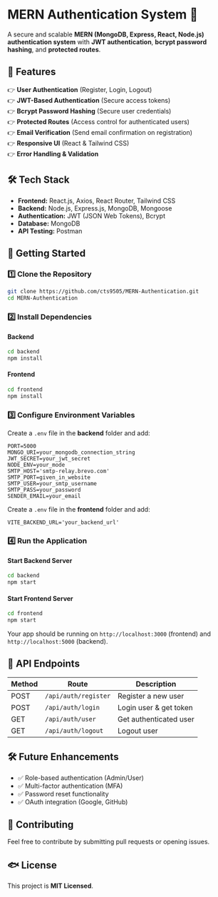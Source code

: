 # MERN Authentication System 🚀

A secure and scalable **MERN (MongoDB, Express, React, Node.js) authentication system** with **JWT authentication**, **bcrypt password hashing**, and **protected routes**.

## 🌟 Features

👉 **User Authentication** (Register, Login, Logout)  
👉 **JWT-Based Authentication** (Secure access tokens)  
👉 **Bcrypt Password Hashing** (Secure user credentials)  
👉 **Protected Routes** (Access control for authenticated users)  
👉 **Email Verification** (Send email confirmation on registration)  
👉 **Responsive UI** (React & Tailwind CSS)  
👉 **Error Handling & Validation**  

## 🛠️ Tech Stack

- **Frontend:** React.js, Axios, React Router, Tailwind CSS  
- **Backend:** Node.js, Express.js, MongoDB, Mongoose  
- **Authentication:** JWT (JSON Web Tokens), Bcrypt  
- **Database:** MongoDB  
- **API Testing:** Postman  

## 🚀 Getting Started

### 1️⃣ Clone the Repository
```sh
git clone https://github.com/cts9505/MERN-Authentication.git
cd MERN-Authentication
```

### 2️⃣ Install Dependencies  
#### Backend
```sh
cd backend
npm install
```
#### Frontend
```sh
cd frontend
npm install
```

### 3️⃣ Configure Environment Variables  
Create a `.env` file in the **backend** folder and add:
```env
PORT=5000
MONGO_URI=your_mongodb_connection_string
JWT_SECRET=your_jwt_secret
NODE_ENV=your_mode
SMTP_HOST='smtp-relay.brevo.com'
SMTP_PORT=given_in_website
SMTP_USER=your_smtp_username
SMTP_PASS=your_password
SENDER_EMAIL=your_email
```

Create a `.env` file in the **frontend** folder and add:
```env
VITE_BACKEND_URL='your_backend_url'
```
### 4️⃣ Run the Application  

#### Start Backend Server  
```sh
cd backend
npm start
```
#### Start Frontend Server  
```sh
cd frontend
npm start
```
Your app should be running on `http://localhost:3000` (frontend) and `http://localhost:5000` (backend).  

## 🔐 API Endpoints

| Method | Route                 | Description            |
|--------|----------------------|------------------------|
| POST   | `/api/auth/register` | Register a new user   |
| POST   | `/api/auth/login`    | Login user & get token |
| GET    | `/api/auth/user`     | Get authenticated user |
| GET    | `/api/auth/logout`   | Logout user           |

## 🛠️ Future Enhancements  
- ✅ Role-based authentication (Admin/User)  
- ✅ Multi-factor authentication (MFA)  
- ✅ Password reset functionality  
- ✅ OAuth integration (Google, GitHub)  

## 🙌 Contributing
Feel free to contribute by submitting pull requests or opening issues.  

## 🐟 License
This project is **MIT Licensed**.

